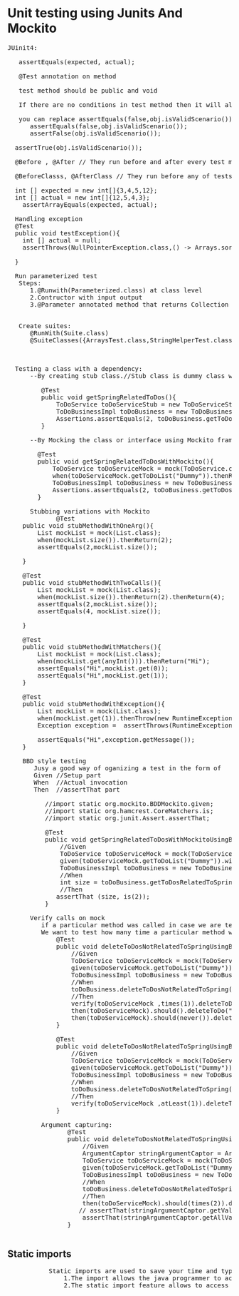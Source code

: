 # Unit testing using Junits And Mockito
<pre>
JUinit4:

   assertEquals(expected, actual);
   
   @Test annotation on method
   
   test method should be public and void
   
   If there are no conditions in test method then it will always pass.No failure = success
   
   you can replace assertEquals(false,obj.isValidScenario()); to assertFalse(obj.isValidScenario());
      assertEquals(false,obj.isValidScenario());
      assertFalse(obj.isValidScenario());
      
  assertTrue(obj.isValidScenario());
  
  @Before , @After // They run before and after every test method respectively.
  
  @BeforeClasss, @AfterClass // They run before any of tests is run and after all tests have been run respectvely
  
  int [] expected = new int[]{3,4,5,12};
  int [] actual = new int[]{12,5,4,3};
    assertArrayEquals(expected, actual);
    
  Handling exception
  @Test
  public void testException(){
    int [] actual = null;
    assertThrows(NullPointerException.class,() -> Arrays.sort(actual));
    
  }  
  
  Run parameterized test
   Steps:
      1.@Runwith(Parameterized.class) at class level
      2.Contructor with input output
      3.@Parameter annotated method that returns Collection<String []>

  
   Create suites:
      @RunWith(Suite.class)
      @SuiteClasses({ArraysTest.class,StringHelperTest.class})

 
  
  Testing a class with a dependency:
      --By creating stub class.//Stub class is dummy class which fakes real class
         
         @Test
         public void getSpringRelatedToDos(){
             ToDoService toDoServiceStub = new ToDoServiceStub();
             ToDoBusinessImpl toDoBusiness = new ToDoBusinessImpl(toDoServiceStub);
             Assertions.assertEquals(2, toDoBusiness.getToDosRelatedToSpring("Dummy").size());
         }
         
      --By Mocking the class or interface using Mockito framework
        
        @Test
        public void getSpringRelatedToDosWithMockito(){
            ToDoService toDoServiceMock = mock(ToDoService.class);
            when(toDoServiceMock.getToDoList("Dummy")).thenReturn(List.of("Spring is awesome","Welcome to Spring boot","Dance lessons"));
            ToDoBusinessImpl toDoBusiness = new ToDoBusinessImpl(toDoServiceMock);
            Assertions.assertEquals(2, toDoBusiness.getToDosRelatedToSpring("Dummy").size());
        }
        
      Stubbing variations with Mockito
             @Test
    public void stubMethodWithOneArg(){
        List<Integer> mockList = mock(List.class);
        when(mockList.size()).thenReturn(2);
        assertEquals(2,mockList.size());

    }

    @Test
    public void stubMethodWithTwoCalls(){
        List<Integer> mockList = mock(List.class);
        when(mockList.size()).thenReturn(2).thenReturn(4);
        assertEquals(2,mockList.size());
        assertEquals(4, mockList.size());

    }

    @Test
    public void stubMethodWithMatchers(){
        List<String> mockList = mock(List.class);
        when(mockList.get(anyInt())).thenReturn("Hi");
        assertEquals("Hi",mockList.get(0));
        assertEquals("Hi",mockList.get(1));
    }

    @Test
    public void stubMethodWithException(){
        List<String> mockList = mock(List.class);
        when(mockList.get(1)).thenThrow(new RuntimeException("Hi"));
        Exception exception =  assertThrows(RuntimeException.class,() -> mockList.get(1));

        assertEquals("Hi",exception.getMessage());
    }
    
    BBD style testing
       Jusy a good way of oganizing a test in the form of
       Given //Setup part
       When  //Actual invocation
       Then  //assertThat part
       
          //import static org.mockito.BDDMockito.given;
          //import static org.hamcrest.CoreMatchers.is;
          //import static org.junit.Assert.assertThat;
          
          @Test
          public void getSpringRelatedToDosWithMockitoUsingBDD(){
              //Given
              ToDoService toDoServiceMock = mock(ToDoService.class);
              given(toDoServiceMock.getToDoList("Dummy")).willReturn(List.of("Spring is awesome","Welcome to Spring boot","Dance lessons"));
              ToDoBusinessImpl toDoBusiness = new ToDoBusinessImpl(toDoServiceMock);
              //When
              int size = toDoBusiness.getToDosRelatedToSpring("Dummy").size();
              //Then
             assertThat (size, is(2));
          }
          
      Verify calls on mock
         if a particular method was called in case we are testing a void method.
         We want to test how many time a particular method was called inside that void method.
             @Test
             public void deleteToDosNotRelatedToSpringUsingBDD(){
                 //Given
                 ToDoService toDoServiceMock = mock(ToDoService.class);
                 given(toDoServiceMock.getToDoList("Dummy")).willReturn(List.of("Spring is awesome","Welcome to Spring boot","Dance lessons"));
                 ToDoBusinessImpl toDoBusiness = new ToDoBusinessImpl(toDoServiceMock);
                 //When
                 toDoBusiness.deleteToDosNotRelatedToSpring("Dummy");
                 //Then
                 verify(toDoServiceMock ,times(1)).deleteToDo("Dance lessons");//verfiry is non BDD style
                 then(toDoServiceMock).should().deleteToDo("Dance lessons");// BDD style
                 then(toDoServiceMock).should(never()).deleteToDo("Spring is awesome");// BDD style
             }

             @Test
             public void deleteToDosNotRelatedToSpringUsingBDD_Atleast(){
                 //Given
                 ToDoService toDoServiceMock = mock(ToDoService.class);
                 given(toDoServiceMock.getToDoList("Dummy")).willReturn(List.of("Spring is awesome","Welcome to Spring boot","Dance lessons"));
                 ToDoBusinessImpl toDoBusiness = new ToDoBusinessImpl(toDoServiceMock);
                 //When
                 toDoBusiness.deleteToDosNotRelatedToSpring("Dummy");
                 //Then
                 verify(toDoServiceMock ,atLeast(1)).deleteToDo("Dance lessons");
             }
         
         Argument capturing:
                @Test
                public void deleteToDosNotRelatedToSpringUsingBDD_ArgumentCapture(){
                    //Given
                    ArgumentCaptor<String> stringArgumentCaptor = ArgumentCaptor.forClass(String.class);
                    ToDoService toDoServiceMock = mock(ToDoService.class);
                    given(toDoServiceMock.getToDoList("Dummy")).willReturn(List.of("React is also awesome","Welcome to Spring boot","Dance lessons"));
                    ToDoBusinessImpl toDoBusiness = new ToDoBusinessImpl(toDoServiceMock);
                    //When
                    toDoBusiness.deleteToDosNotRelatedToSpring("Dummy");
                    //Then
                    then(toDoServiceMock).should(times(2)).deleteToDo(stringArgumentCaptor.capture());//BDD style
                   // assertThat(stringArgumentCaptor.getValue(), is("Dance lessons"));
                    assertThat(stringArgumentCaptor.getAllValues().size(), is(2));
                }

</pre>  
 
  ## Static imports
  <pre>
           Static imports are used to save your time and typing. If you hate to type same thing again and again then you may find such imports interesting.
               1.The import allows the java programmer to access classes of a package without package qualification.
               2.The static import feature allows to access the static members of a class without the class qualification.
  </pre>
        


